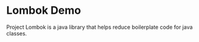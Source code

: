 # Lombok Demo
Project Lombok is a java library that helps reduce boilerplate code for java classes.

##
